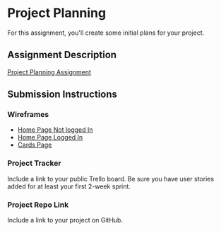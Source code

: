 # Project Planning
For this assignment, you'll create some initial plans for your project.

## Assignment Description
[Project Planning Assignment](https://education.launchcode.org/liftoff/modules/assignments/project-planning)

## Submission Instructions

### Wireframes

* [Home Page Not logged In](https://github.com/zakattack194/liftoff-assignments/blob/master/P3-Project_Planning/Speech%20Tracker%20Home%20Page%20Not%20Logged%20In.pdf)
* [Home Page Logged In](https://github.com/zakattack194/liftoff-assignments/blob/master/P3-Project_Planning/Speech%20Tracker%20Home%20Page%20Logged%20In.pdf)
* [Cards Page](https://github.com/zakattack194/liftoff-assignments/blob/master/P3-Project_Planning/Speech%20Tracker%20Cards%20Page.pdf)

### Project Tracker

Include a link to your public Trello board. Be sure you have user stories added for at least your first 2-week sprint.

### Project Repo Link

Include a link to your project on GitHub.
